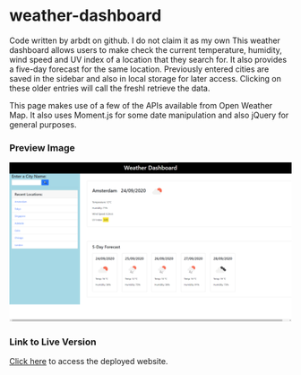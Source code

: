 # weather-dashboard
Code written by arbdt on github. I do not claim it as my own
This weather dashboard allows users to make check the current temperature, humidity, wind speed and UV index of a location that they search for.
It also provides a five-day forecast for the same location. Previously entered cities are saved in the sidebar and also in local storage for later access. Clicking on these older entries will call the freshl retrieve the data.

This page makes use of a few of the APIs available from Open Weather Map. It also uses Moment.js for some date manipulation and also jQuery for general purposes.

### Preview Image
![image](./Assets/weather-dash-preview.png)

### Link to Live Version
[Click here](https://arbdt.github.io/weather-dashboard/) to access the deployed website.